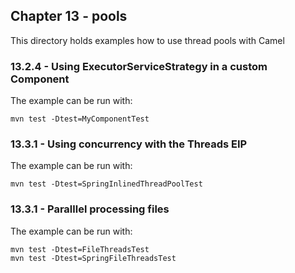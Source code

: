 Chapter 13 - pools
------------------

This directory holds examples how to use thread pools with Camel

### 13.2.4 - Using ExecutorServiceStrategy in a custom Component

The example can be run with:

    mvn test -Dtest=MyComponentTest


### 13.3.1 - Using concurrency with the Threads EIP

The example can be run with:

    mvn test -Dtest=SpringInlinedThreadPoolTest

### 13.3.1 - Paralllel processing files

The example can be run with:

    mvn test -Dtest=FileThreadsTest
    mvn test -Dtest=SpringFileThreadsTest

